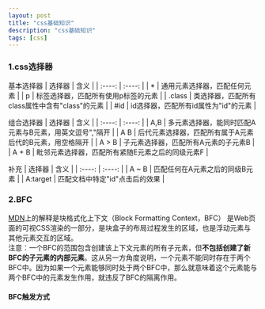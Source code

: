 ```yaml
---
layout: post
title: "css基础知识"
description: "css基础知识"
tags: [css]
---
```


### 1.css选择器
基本选择器
| 选择器 | 含义 |
| :----: | :----: |
| * | 通用元素选择器，匹配任何元素 |
| p | 标签选择器，匹配所有使用p标签的元素 |
| .class | 类选择器，匹配所有class属性中含有"class"的元素 |
| #id | id选择器，匹配所有id属性为"id"的元素 |

组合选择器
| 选择器 | 含义 |
| :----: | :----: |
| A,B | 多元素选择器，能同时匹配A元素与B元素，用英文逗号","隔开 |
| A B | 后代元素选择器，匹配所有属于A元素后代的B元素，用空格隔开 |
| A > B | 子元素选择器，匹配所有A元素的子元素B |
| A + B | 毗邻元素选择器，匹配所有紧随E元素之后的同级元素F |

补充
| 选择器 | 含义 |
| :----: | :----: |
| A ~ B | 匹配任何在A元素之后的同级B元素 |
| A:target | 匹配文档中特定"id"点击后的效果 |

### 2.BFC
<a href="https://developer.mozilla.org/zh-CN/docs/Web/Guide/CSS/Block_formatting_context" target="_blank">MDN</a>上的解释是块格式化上下文（Block Formatting Context，BFC） 是Web页面的可视CSS渲染的一部分，是块盒子的布局过程发生的区域，也是浮动元素与其他元素交互的区域。  
注意：一个BFC的范围包含创建该上下文元素的所有子元素，但**不包括创建了新BFC的子元素的内部元素**。这从另一方角度说明，一个元素不能同时存在于两个BFC中。因为如果一个元素能够同时处于两个BFC中，那么就意味着这个元素能与两个BFC中的元素发生作用，就违反了BFC的隔离作用。 
#### BFC触发方式